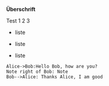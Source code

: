 **Überschrift**

Test 1 2 3 

- liste

- liste

- liste

```sequence
Alice->Bob:Hello Bob, how are you?
Note right of Bob: Note
Bob-->Alice: Thanks Alice, I am good
```

  

